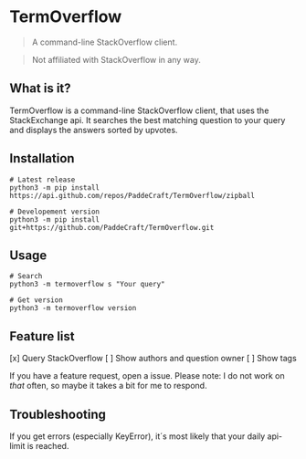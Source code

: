 # TermOverflow

> A command-line StackOverflow client.

> Not affiliated with StackOverflow in any way.

## What is it?

TermOverflow is a command-line StackOverflow client, that uses the StackExchange api.
It searches the best matching question to your query and displays the answers sorted by upvotes.

## Installation

```shell
# Latest release
python3 -m pip install https://api.github.com/repos/PaddeCraft/TermOverflow/zipball

# Developement version
python3 -m pip install git+https://github.com/PaddeCraft/TermOverflow.git
```

## Usage

```shell
# Search
python3 -m termoverflow s "Your query"

# Get version
python3 -m termoverflow version
```

## Feature list

[x] Query StackOverflow
[ ] Show authors and question owner
[ ] Show tags

If you have a feature request, open a issue.
Please note: I do not work on *that* often, so maybe it takes a bit for me to respond. 

## Troubleshooting

If you get errors (especially KeyError), it´s most likely that your daily api-limit is reached.